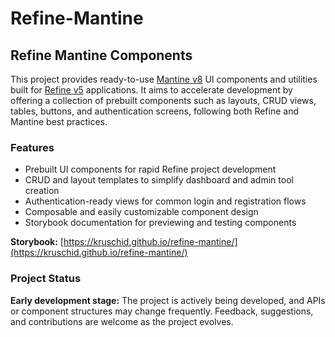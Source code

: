 # Refine-Mantine

## Refine Mantine Components

This project provides ready-to-use [Mantine v8](https://mantine.dev/) UI components and utilities built for [Refine v5](https://refine.dev/) applications.
It aims to accelerate development by offering a collection of prebuilt components such as layouts, CRUD views, tables, buttons, and authentication screens, following both Refine and Mantine best practices.

### Features

* Prebuilt UI components for rapid Refine project development
* CRUD and layout templates to simplify dashboard and admin tool creation
* Authentication-ready views for common login and registration flows
* Composable and easily customizable component design
* Storybook documentation for previewing and testing components

**Storybook:** [https://kruschid.github.io/refine-mantine/](https://kruschid.github.io/refine-mantine/)

### Project Status

**Early development stage:** The project is actively being developed, and APIs or component structures may change frequently.
Feedback, suggestions, and contributions are welcome as the project evolves.
